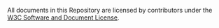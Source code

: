All documents in this Repository are licensed by contributors
under the 
[W3C Software and Document License]([https://www.w3.org/Consortium/Legal/copyright-software](https://account.similarweb.com/journey/registration?utm_medium=link_share&utm_campaign=invite_flow_from_quiz)https://account.similarweb.com/journey/registration?utm_medium=link_share&utm_campaign=invite_flow_from_quiz).

